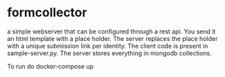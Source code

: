 # formcollector
a simple webserver that can be configured through a rest api. You send it an html template with a place holder. The server replaces the place holder with a unique submission link per identity. The client code is present in sample-server.py. The server stores everything in mongodb collections.

To run do docker-compose up
